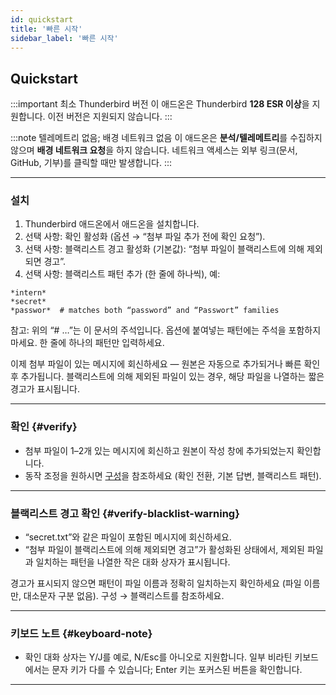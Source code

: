 ```yaml
---
id: quickstart
title: '빠른 시작'
sidebar_label: '빠른 시작'
---
```


## Quickstart

:::important 최소 Thunderbird 버전
이 애드온은 Thunderbird **128 ESR 이상**을 지원합니다. 이전 버전은 지원되지 않습니다.
:::

:::note 텔레메트리 없음; 배경 네트워크 없음
이 애드온은 **분석/텔레메트리**를 수집하지 않으며 **배경 네트워크 요청**을 하지 않습니다. 네트워크 액세스는 외부 링크(문서, GitHub, 기부)를 클릭할 때만 발생합니다.
:::

---

### 설치

1. Thunderbird 애드온에서 애드온을 설치합니다.
2. 선택 사항: 확인 활성화 (옵션 → “첨부 파일 추가 전에 확인 요청”).
3. 선택 사항: 블랙리스트 경고 활성화 (기본값): “첨부 파일이 블랙리스트에 의해 제외되면 경고”.
4. 선택 사항: 블랙리스트 패턴 추가 (한 줄에 하나씩), 예:

```
*intern*
*secret*
*passwor*  # matches both “password” and “Passwort” families
```

참고: 위의 “# …”는 이 문서의 주석입니다. 옵션에 붙여넣는 패턴에는 주석을 포함하지 마세요. 한 줄에 하나의 패턴만 입력하세요.

이제 첨부 파일이 있는 메시지에 회신하세요 — 원본은 자동으로 추가되거나 빠른 확인 후 추가됩니다. 블랙리스트에 의해 제외된 파일이 있는 경우, 해당 파일을 나열하는 짧은 경고가 표시됩니다.

---

### 확인 {#verify}

- 첨부 파일이 1–2개 있는 메시지에 회신하고 원본이 작성 창에 추가되었는지 확인합니다.
- 동작 조정을 원하시면 [구성](configuration)을 참조하세요 (확인 전환, 기본 답변, 블랙리스트 패턴).

---

### 블랙리스트 경고 확인 {#verify-blacklist-warning}

- “secret.txt”와 같은 파일이 포함된 메시지에 회신하세요.
- “첨부 파일이 블랙리스트에 의해 제외되면 경고”가 활성화된 상태에서, 제외된 파일과 일치하는 패턴을 나열한 작은 대화 상자가 표시됩니다.

경고가 표시되지 않으면 패턴이 파일 이름과 정확히 일치하는지 확인하세요 (파일 이름만, 대소문자 구분 없음). 구성 → 블랙리스트를 참조하세요.

---

### 키보드 노트 {#keyboard-note}

- 확인 대화 상자는 Y/J를 예로, N/Esc를 아니오로 지원합니다. 일부 비라틴 키보드에서는 문자 키가 다를 수 있습니다; Enter 키는 포커스된 버튼을 확인합니다.

---
